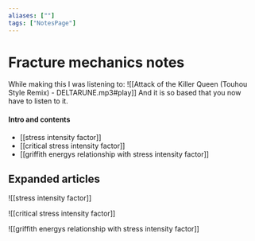 ```yaml
---
aliases: [""]
tags: ["NotesPage"]
---
```


# Fracture mechanics notes
While making this I was listening to:
![[Attack of the Killer Queen (Touhou Style Remix) - DELTARUNE.mp3#play]]
And it is so based that you now have to listen to it.

#### Intro and contents
- [[stress intensity factor]]
- [[critical stress intensity factor]]
- [[griffith energys relationship with stress intensity factor]]



## Expanded articles

![[stress intensity factor]]

![[critical stress intensity factor]]

![[griffith energys relationship with stress intensity factor]]
